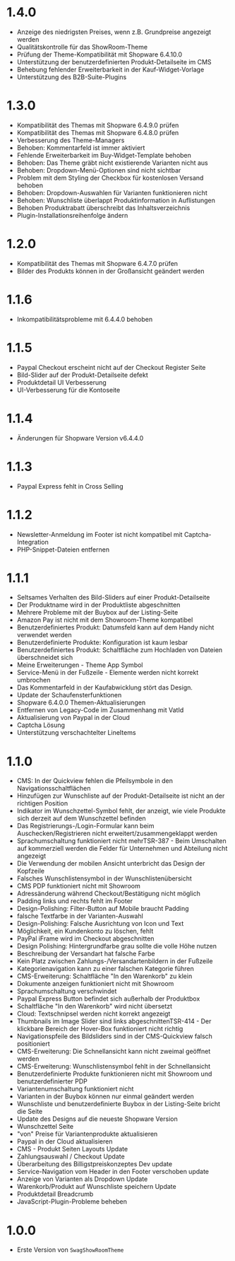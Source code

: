 # 1.4.0
- Anzeige des niedrigsten Preises, wenn z.B. Grundpreise angezeigt werden
- Qualitätskontrolle für das ShowRoom-Theme
- Prüfung der Theme-Kompatibilität mit Shopware 6.4.10.0
- Unterstützung der benutzerdefinierten Produkt-Detailseite im CMS
- Behebung fehlender Erweiterbarkeit in der Kauf-Widget-Vorlage
- Unterstützung des B2B-Suite-Plugins

# 1.3.0
- Kompatibilität des Themas mit Shopware 6.4.9.0 prüfen
- Kompatibilität des Themas mit Shopware 6.4.8.0 prüfen
- Verbesserung des Theme-Managers
- Behoben: Kommentarfeld ist immer aktiviert
- Fehlende Erweiterbarkeit im Buy-Widget-Template behoben
- Behoben: Das Theme gräbt nicht existierende Varianten nicht aus
- Behoben: Dropdown-Menü-Optionen sind nicht sichtbar
- Problem mit dem Styling der Checkbox für kostenlosen Versand behoben
- Behoben: Dropdown-Auswahlen für Varianten funktionieren nicht
- Behoben: Wunschliste überlappt Produktinformation in Auflistungen
- Behoben Produktrabatt überschreibt das Inhaltsverzeichnis
- Plugin-Installationsreihenfolge ändern

# 1.2.0
- Kompatibilität des Themas mit Shopware 6.4.7.0 prüfen
- Bilder des Produkts können in der Großansicht geändert werden

# 1.1.6
- Inkompatibilitätsprobleme mit 6.4.4.0 behoben

# 1.1.5
- Paypal Checkout erscheint nicht auf der Checkout Register Seite
- Bild-Slider auf der Produkt-Detailseite defekt
- Produktdetail UI Verbesserung
- UI-Verbesserung für die Kontoseite

# 1.1.4
- Änderungen für Shopware Version v6.4.4.0

# 1.1.3
- Paypal Express fehlt in Cross Selling

# 1.1.2
- Newsletter-Anmeldung im Footer ist nicht kompatibel mit Captcha-Integration
- PHP-Snippet-Dateien entfernen

# 1.1.1
- Seltsames Verhalten des Bild-Sliders auf einer Produkt-Detailseite
- Der Produktname wird in der Produktliste abgeschnitten
- Mehrere Probleme mit der Buybox auf der Listing-Seite
- Amazon Pay ist nicht mit dem Showroom-Theme kompatibel
- Benutzerdefiniertes Produkt: Datumsfeld kann auf dem Handy nicht verwendet werden
- Benutzerdefinierte Produkte: Konfiguration ist kaum lesbar
- Benutzerdefiniertes Produkt: Schaltfläche zum Hochladen von Dateien überschneidet sich
- Meine Erweiterungen - Theme App Symbol
- Service-Menü in der Fußzeile - Elemente werden nicht korrekt umbrochen
- Das Kommentarfeld in der Kaufabwicklung stört das Design.
- Update der Schaufensterfunktionen
- Shopware 6.4.0.0 Themen-Aktualisierungen
- Entfernen von Legacy-Code im Zusammenhang mit VatId
- Aktualisierung von Paypal in der Cloud
- Captcha Lösung
- Unterstützung verschachtelter LineItems

# 1.1.0
- CMS: In der Quickview fehlen die Pfeilsymbole in den Navigationsschaltflächen
- Hinzufügen zur Wunschliste auf der Produkt-Detailseite ist nicht an der richtigen Position
- Indikator im Wunschzettel-Symbol fehlt, der anzeigt, wie viele Produkte sich derzeit auf dem Wunschzettel befinden
- Das Registrierungs-/Login-Formular kann beim Auschecken/Registrieren nicht erweitert/zusammengeklappt werden
- Sprachumschaltung funktioniert nicht mehrTSR-387 - Beim Umschalten auf kommerziell werden die Felder für Unternehmen und Abteilung nicht angezeigt
- Die Verwendung der mobilen Ansicht unterbricht das Design der Kopfzeile
- Falsches Wunschlistensymbol in der Wunschlistenübersicht
- CMS PDP funktioniert nicht mit Showroom
- Adressänderung während Checkout/Bestätigung nicht möglich
- Padding links und rechts fehlt im Footer
- Design-Polishing: Filter-Button auf Mobile braucht Padding
- falsche Textfarbe in der Varianten-Auswahl
- Design-Polishing: Falsche Ausrichtung von Icon und Text
- Möglichkeit, ein Kundenkonto zu löschen, fehlt
- PayPal iFrame wird im Checkout abgeschnitten
- Design Polishing: Hintergrundfarbe grau sollte die volle Höhe nutzen
- Beschreibung der Versandart hat falsche Farbe
- Kein Platz zwischen Zahlungs-/Versandartenbildern in der Fußzeile
- Kategorienavigation kann zu einer falschen Kategorie führen
- CMS-Erweiterung: Schaltfläche "In den Warenkorb" zu klein
- Dokumente anzeigen funktioniert nicht mit Showroom
- Sprachumschaltung verschwindet
- Paypal Express Button befindet sich außerhalb der Produktbox
- Schaltfläche "In den Warenkorb" wird nicht übersetzt
- Cloud: Textschnipsel werden nicht korrekt angezeigt
- Thumbnails im Image Slider sind links abgeschnittenTSR-414 - Der klickbare Bereich der Hover-Box funktioniert nicht richtig
- Navigationspfeile des Bildsliders sind in der CMS-Quickview falsch positioniert
- CMS-Erweiterung: Die Schnellansicht kann nicht zweimal geöffnet werden
- CMS-Erweiterung: Wunschlistensymbol fehlt in der Schnellansicht
- Benutzerdefinierte Produkte funktionieren nicht mit Showroom und benutzerdefinierter PDP
- Variantenumschaltung funktioniert nicht
- Varianten in der Buybox können nur einmal geändert werden
- Wunschliste und benutzerdefinierte Buybox in der Listing-Seite bricht die Seite
- Update des Designs auf die neueste Shopware Version
- Wunschzettel Seite
- "von" Preise für Variantenprodukte aktualisieren
- Paypal in der Cloud aktualisieren
- CMS - Produkt Seiten Layouts Update
- Zahlungsauswahl / Checkout Update
- Überarbeitung des Billigstpreiskonzeptes Dev update
- Service-Navigation vom Header in den Footer verschoben update
- Anzeige von Varianten als Dropdown Update
- Warenkorb/Produkt auf Wunschliste speichern Update
- Produktdetail Breadcrumb
- JavaScript-Plugin-Probleme beheben

# 1.0.0
- Erste Version von `SwagShowRoomTheme`
